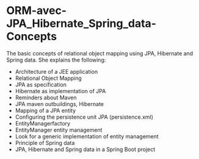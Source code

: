 # ORM-avec-JPA_Hibernate_Spring_data-Concepts

The basic concepts of relational object mapping using JPA, Hibernate and Spring data. She explains the following: 
- Architecture of a JEE application 
- Relational Object Mapping 
- JPA as specification 
- Hibernate as implementation of JPA 
- Reminders about Maven 
- JPA maven outbuildings, Hibernate 
- Mapping of a JPA entity 
- Configuring the persistence unit JPA (persistence.xml) 
- EntityManagerfactory 
- EntityManager entity management 
- Look for a generic implementation of entity management 
- Principle of Spring data 
- JPA, Hibernate and Spring data in a Spring Boot project

